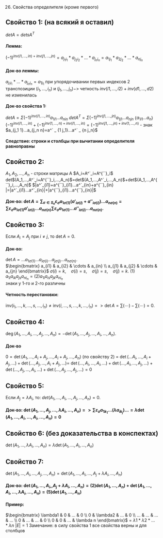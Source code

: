 26. Свойства определителя (кроме первого)
## Свойство 1: (на всякий я оставил) 
$detA=detsA^T$  
#### Лемма: 
$(-1)^{inv(i1,...,in)+inv(j1,...,jn)} = a_{j_1 i_1}*a_{j_2 i_2}*...*a_{j_n i_n}=a_{1 j_1}*a_{2 j_2}*...*a_{n j_n}$
#### Док-во леммы:
$a_{j_1 i_1}*...*a_{j_n i_n}=a_{1 j_1}$ при упорядочивании первых индексов 2 транспозиции $(i_1,...,i_n)$ и $(j_1, ..., j_n) ->$ четкость ${inv(i1,...,i2)+inv(d1,...,d2)}$ не изменилась 
#### Док-во свойства 1:
$detA=\Sigma(-1)^{inv(i1,...,in)}a_{1 i1}...a_{n in}$
$detA^T=\Sigma(-1)^{inv(j1,...,jn)}a_{1 j1}...a_{n jn}$ 
{$a_{1i1}...a_{n}$}
$(-1)^{inv(i1,...,in)} + (-1)^{inv(1,...,n)+inv(i1,...,in)} = (-1)^{inv(j1,...,jn)+inv(1,...,n)}$ - знак $a_{j_1 1}...a_{j_n n}=a^` _ {1 j_1}...a^` _ {n j_n}$  
#### Следствие: строки и столбцы при вычитании определителя равноправны


## Свойство 2: 
$A_1,A_2,...,A_n$ - строки матрицы А
$A_i=A^`_i+A^{``}_i$ 
det$(A_1,...,A^`_i+A^{``}_i,...,A_n)$=det$(A_1,...,A^`_i,...,A_n)$+det$(A_1,...,A^{``}_i,...,A_n)$ 
$|a^`_{i1}+a^{``}_{i1}...a^`_{in}+a^{``}_{in} |=|a^`_{i1}...a^`_{in}|+|a^{``}_{i1}...a^{``}_{in}|$ 
#### Док-во: $\det A = \sum_{\sigma \in S_n} \varepsilon_\sigma a_{1\sigma(1)} \left(a'_{i\sigma(i)} + a''_{i\sigma(i)}\right) ... a_{n\sigma(n)} =\sum \varepsilon_\sigma a_{1\sigma(1)} a'_{i\sigma(i)} ... a_{n\sigma(n)}  \sum \varepsilon_\sigma a_{1\sigma(1)} ... a''_{i\sigma(i)} ... a_{n\sigma(n)}.$ 

## Свойство 3: 
Если $A_i = A_j$ при $i \neq j$, то $\det A = 0$.
#### Док-во:
$\det A = ... a_{1\sigma(1)} ... a_{i\sigma(i)} ... a_{j\sigma(j)} ... a_{n\sigma(n)}.$  
$\begin{bmatrix} a_{i1} & a_{i2} & \cdots & a_{in} \\ a_{j1} & a_{j2} & \cdots & a_{jn} \end{bmatrix}$
$\sigma(i) = k, \quad \sigma(i) = s, \quad \sigma(j) = s, \quad \sigma(j) = k.$
(1) $a_{1i} a_{ik} a_{js} a_{ni_n} = (2)a_{1i} a_{is} a_{jk} a_{ni_n}$   
знаки у 1-го и 2-го различны
#### Четность перестановки:
$\text{inv}(i_1, ..., k, ..., s, ..., i_n) \neq \text{inv}(i, ..., s, ..., k, ..., i_n) => \det A = \sum (\cdots) - \sum (\cdots) = 0.$

## Свойство 4:
$\deg \left( A_1, \ldots, A_i, \ldots, A_j, \ldots, A_n \right) = - \det \left( A_1, \ldots, A_j, \ldots, A_i, \ldots, A_n \right).$
#### Док-во
$0 = \det \left( A_1, \ldots, A_i + A_j, \ldots, A_i + A_j, \ldots, A_n \right)$ (по свойству 2) = $\det ( ...A_i, ... ,A_i + A_j, ...) +\det ( ..., A_j, ..., A_i+A_j,...) =$ $\det(..., A_i, ... , A_i,...) + \det(..., A_i, ... , A_j,...) +\det(..., A_j, ... , A_i,...) +\det(..., A_j, ... , A_j,...) = 0$ 

## Свойство 5: 
Если $A_j = \lambda A_i$, то: $det \left( A_1, \ldots, A_i, \ldots, A_j, \ldots, A_n \right) = 0.$
#### Док-во: $\det ( A_1, ..., A_j, ..., \lambda A_i, ..., A_n) =>\sum \varepsilon_\sigma a_{1k_{1}}\dots ( \lambda a_{ik_{j}}) ...= \lambda \det( A_1, ..., A_i, ..., A_i, ..., A_n)=0$


## Свойство 6: (без доказательства в конспектах)
$\det(A_1,...,\lambda A_i,...,A_n)=\lambda \det(A_1,...,A_i,...,A_n)$ 


## Свойство 7: 
$\det ( A_1, ..., A_i, ...,A_j, ..., A_n) = \det( A_1, ..., A_i, ..., A_j+\lambda A_i, ..., A_n)$ 
#### Док-во: $\det ( A_1, ..., A_i,,A_j + \lambda A_i, ..., A_n) = (2) \det( A_1, ..., A_n) + \det(A_1,...,A_i,...,\lambda A_i,...,A_n)= (5) \det(A_1,...,A_n)$
#### Пример: 
$\begin{bmatrix} \lambda1 & 0 & ... & 0 \\ 0 & \lambda2 & ... & 0 \\ ... & ... & ... & ... \\ 0 & ... & ... & 0 \\ 0 & 0 & ... & \lambda n \end{bmatrix}$ = $\lambda1*\lambda2*...*\lambda n$ $|E|=1$ 
Замечание: в силу свойства 1 все свойства верны и для столбцов

